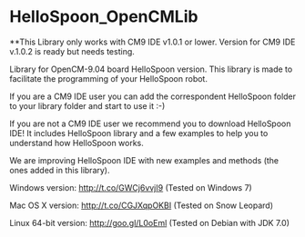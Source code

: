 HelloSpoon_OpenCMLib
====================

**This Library only works with CM9 IDE v1.0.1 or lower. Version for CM9 IDE v.1.0.2 is ready but needs testing.

Library for OpenCM-9.04 board HelloSpoon version.
This library is made to facilitate the programming of your HelloSpoon robot.

If you are a CM9 IDE user you can add the correspondent HelloSpoon folder to your library folder and start to use it :-)

If you are not a CM9 IDE user we recommend you to download HelloSpoon IDE!
It includes HelloSpoon library and a few examples to help you to understand how HelloSpoon works.

We are improving HelloSpoon IDE with new examples and methods (the ones added in this library).

Windows version: http://t.co/GWCj6vvjI9 (Tested on Windows 7)

Mac OS X version: http://t.co/CGJXqpOKBI (Tested on Snow Leopard)

Linux 64-bit version: http://goo.gl/L0oEml (Tested on Debian with JDK 7.0)
